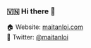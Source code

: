 ### 🇻🇳 Hi there 👋

🏠 Website: [maitanloi.com](https://maitanloi.com) \
🤝 Twitter: [@maitanloi](https://twitter.com/maitanloi)  
